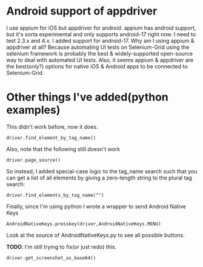 Android support of appdriver
=
  I use appium for iOS but appdriver for android. appium has android support, but it's sorta experimental and only supports android-17 right now. I need to test 2.3.x and 4.x. I added support for android-17.  Why am I using appium & appdriver at all? Because automating UI tests on Selenium-Grid using the selenium framework is probably the best & widely-supported open-source way to deal with automated UI tests. Also, it seems appium & appdriver are the best(only?) options for native iOS & Android apps to be connected to Selenium-Grid.


Other things I've added(python examples)
=
 This didn't work before, now it does.

    driver.find_element_by_tag_name() 


Also, note that the following still doesn't work

    driver.page_source()

So instead, I added special-case logic to the tag_name search such that you can get a list of all elements by giving a zero-length string to the plural tag search:

    driver.find_elements_by_tag_name("")

Finally, since I'm using python I wrote a wrapper to send Android Native Keys

    AndroidNativeKeys.presskey(driver,AndroidNativeKeys.MENU)

Look at the source of AndroidNativeKeys.py to see all possible buttons.

__TODO__: I'm still trying to fix(or just redo) this.

    driver.get_screenshot_as_base64()

